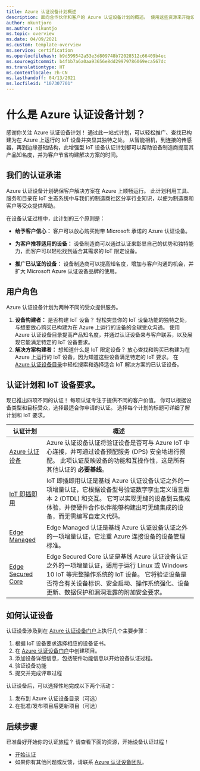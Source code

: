 ```yaml
---
title: Azure 认证设备计划概述
description: 面向合作伙伴和客户的 Azure 认证设备计划的概述。 使用这些资源来开始设备认证过程。 了解如何认证设备（从 IoT 设备要求到发布设备）。
author: nkuntjoro
ms.author: nikuntjo
ms.topic: overview
ms.date: 04/09/2021
ms.custom: template-overview
ms.service: certification
ms.openlocfilehash: b9d599542a53e3d809748b72028512c66409b4ec
ms.sourcegitcommit: b4fbb7a6a0aa93656e8dd29979786069eca567dc
ms.translationtype: HT
ms.contentlocale: zh-CN
ms.lasthandoff: 04/13/2021
ms.locfileid: "107307701"
---
```

# <a name="what-is-the-azure-certified-device-program"></a>什么是 Azure 认证设备计划？

感谢你关注 Azure 认证设备计划！ 通过此一站式计划，可以轻松推广、查找已构建为在 Azure 上运行的 IoT 设备并突显其独特之处。 从智能相机，到连接的传感器，再到边缘基础结构，此增强型 IoT 设备认证计划都可以帮助设备制造商提高其产品知名度，并为客户节省构建解决方案的时间。

## <a name="our-certification-promise"></a>我们的认证承诺

Azure 认证设备计划确保客户解决方案在 Azure 上顺畅运行。 此计划利用工具、服务和目录在 IoT 生态系统中与我们的制造商社区分享行业知识，以便为制造商和客户等受众提供帮助。

在设备认证过程中，此计划的三个原则是：

- **给予客户信心：** 客户可以放心购买附带 Microsoft 承诺的 Azure 认证设备。

- **为客户推荐适用的设备：** 设备制造商可以通过认证来彰显自己的优势和独特能力，而客户可以轻松找到适合其需求的 IoT 限定设备。

- **推广已认证的设备：** 设备制造商可以提高知名度，增加与客户沟通的机会，并扩大 Microsoft Azure 认证设备品牌的使用。

## <a name="user-roles"></a>用户角色

Azure 认证设备计划为两种不同的受众提供服务。

1. **设备构建者：** 是否构建 IoT 设备？ 轻松突显你的 IoT 设备功能的独特之处，与想要放心购买已构建为在 Azure 上运行的设备的全球受众沟通。 使用 Azure 认证设备目录提高产品知名度，并通过认证设备来与客户联系，以及展现它能满足特定的 IoT 设备要求。
1.  **解决方案构建者：** 想知道什么是 IoT 限定设备？ 放心查找和购买已构建为在 Azure 上运行的 IoT 设备，因为知道这些设备满足特定的 IoT 要求。 在 [Azure 认证设备目录](https://devicecatalog.azure.com/)中轻松搜索和选择适合 IoT 解决方案的已认证设备。

## <a name="our-certification-programs-and-iot-device-requirements"></a>认证计划和 IoT 设备要求。

现已推出四项不同的认证！ 每项认证专注于提供不同的客户价值。 你可以根据设备类型和目标受众，选择最适合你申请的认证。 选择每个计划的标题可详细了解计划和 IoT 要求。

| 认证计划         |  概述                      |
------------------------------|-------------------------------------------------|
| [Azure 认证设备](program-requirements-azure-certified-device.md)          | Azure 认证设备认证将验证设备是否可与 Azure IoT 中心连接，并可通过设备预配服务 (DPS) 安全地进行预配。 此项认证反映设备的功能和互操作性，这是所有其他认证的 **必要基线**。          |
| [IoT 即插即用](program-requirements-pnp.md) | IoT 即插即用认证是基线 Azure 认证设备认证之外的一项增量认证，它根据设备型号验证数字孪生定义语言版本 2 (DTDL) 和交互。 它可以实现无缝的设备到云集成体验，并使硬件合作伙伴能够构建出可无缝集成的设备，而无需编写自定义代码。  |
| [Edge Managed](program-requirements-edge-managed.md) | Edge Managed 认证是基线 Azure 认证设备认证之外的一项增量认证，它注重 Azure 连接设备的设备管理标准。  |
| [Edge Secured Core](program-requirements-edge-secured-core.md)                             | Edge Secured Core 认证是基线 Azure 认证设备认证之外的一项增量认证，适用于运行 Linux 或 Windows 10 IoT 等完整操作系统的 IoT 设备。 它将验证设备是否符合有关设备标识、安全启动、操作系统强化、设备更新、数据保护和漏洞泄露的附加安全要求。 |

## <a name="how-to-certify-your-device"></a>如何认证设备

认证设备涉及到在 [Azure 认证设备门户](https://certify.azure.com)上执行几个主要步骤：

1. 根据 IoT 设备要求选择相应的设备证书。
1. 在 [Azure 认证设备门户](https://certify.azure.com)中创建项目。
1. 添加设备详细信息，包括硬件功能信息以开始设备认证过程。
1. 验证设备功能
1. 提交并完成评审过程

认证设备后，可以选择性地完成以下两个活动：

1. 发布到 Azure 认证设备目录（可选）
1. 在批准/发布项目后更新项目（可选）

## <a name="next-steps"></a>后续步骤

已准备好开始你的认证旅程？ 请查看下面的资源，开始设备认证过程！

- [开始认证](tutorial-00-selecting-your-certification.md)
- 如果你有其他问题或反馈，请联系 [Azure 认证设备团队](mailto:iotcert@microsoft.com)。
